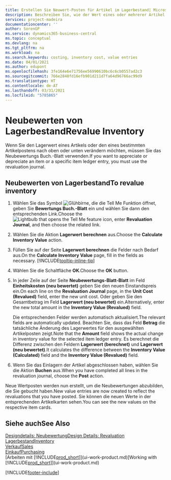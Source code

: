 ```yaml
---
title: Erstellen Sie Neuwert-Posten für Artikel im Lagerbestand| Microsoft Docs
description: Beschreiben Sie, wie der Wert eines oder mehrerer Artikel im Lager abgeschrieben oder neu bewertet wird, indem Sie den aktuellen, berechneten Wert buchen.
services: project-madeira
documentationcenter: ''
author: SorenGP
ms.service: dynamics365-business-central
ms.topic: conceptual
ms.devlang: na
ms.tgt_pltfrm: na
ms.workload: na
ms.search.keywords: costing, inventory cost, value entries
ms.date: 04/01/2021
ms.author: edupont
ms.openlocfilehash: 3fe164e6e71756ee56990610bc6c6cb0557ad2c3
ms.sourcegitcommit: 766e2840fd16efb901d211d7fa64d96766ac99d9
ms.translationtype: HT
ms.contentlocale: de-AT
ms.lasthandoff: 03/31/2021
ms.locfileid: "5785865"
---
```

# <a name="revalue-inventory"></a><span data-ttu-id="57bb0-103">Neubewerten von Lagerbestand</span><span class="sxs-lookup"><span data-stu-id="57bb0-103">Revalue Inventory</span></span>
<span data-ttu-id="57bb0-104">Wenn Sie den Lagerwert eines Artikels oder den eines bestimmten Artikelpostens nach oben oder unten verändern möchten, müssen Sie das Neubewertungs Buch.-Blatt verwenden.</span><span class="sxs-lookup"><span data-stu-id="57bb0-104">If you want to appreciate or depreciate an item or a specific item ledger entry, you must use the revaluation journal.</span></span>

## <a name="to-revalue-inventory"></a><span data-ttu-id="57bb0-105">Neubewerten von Lagerbestand</span><span class="sxs-lookup"><span data-stu-id="57bb0-105">To revalue inventory</span></span>
1. <span data-ttu-id="57bb0-106">Wählen Sie das Symbol ![Glühbirne, die die Tell Me Funktion öffnet](media/ui-search/search_small.png "Tell Me-Funktion"), geben Sie **Bewertungs Buch.-Blatt** ein und wählen Sie dann den entsprechenden Link.</span><span class="sxs-lookup"><span data-stu-id="57bb0-106">Choose the ![Lightbulb that opens the Tell Me feature](media/ui-search/search_small.png "Tell me what you want to do") icon, enter **Revaluation Journal**, and then choose the related link.</span></span>
2. <span data-ttu-id="57bb0-107">Wählen Sie die Aktion **Lagerwert berechnen** aus.</span><span class="sxs-lookup"><span data-stu-id="57bb0-107">Choose the **Calculate Inventory Value** action.</span></span>
3. <span data-ttu-id="57bb0-108">Füllen Sie auf der Seite **Lagerwert berechnen** die Felder nach Bedarf aus.</span><span class="sxs-lookup"><span data-stu-id="57bb0-108">On the **Calculate Inventory Value** page, fill in the fields as necessary.</span></span> [!INCLUDE[tooltip-inline-tip](includes/tooltip-inline-tip_md.md)]
4. <span data-ttu-id="57bb0-109">Wählen Sie die Schaltfläche **OK**.</span><span class="sxs-lookup"><span data-stu-id="57bb0-109">Choose the **OK** button.</span></span>
5. <span data-ttu-id="57bb0-110">In jeder Zeile auf der Seite **Neubewertungs-Blatt-Blatt** im Feld **Einheitskosten (neu bewertet)** geben Sie den neuen Einstandspreis ein.</span><span class="sxs-lookup"><span data-stu-id="57bb0-110">On each line on the **Revaluation Journal** page, in the **Unit Cost (Revalued)** field, enter the new unit cost.</span></span> <span data-ttu-id="57bb0-111">Oder geben Sie den Gesamtbetrag im Feld **Lagerwert (neu bewertet)** ein.</span><span class="sxs-lookup"><span data-stu-id="57bb0-111">Alternatively, enter the new total amount in the **Inventory Value (Revalued)** field.</span></span>

    <span data-ttu-id="57bb0-112">Die entsprechenden Felder werden automatisch aktualisiert.</span><span class="sxs-lookup"><span data-stu-id="57bb0-112">The relevant fields are automatically updated.</span></span> <span data-ttu-id="57bb0-113">Beachten Sie, dass das Feld **Betrag** die tatsächliche Änderung des Lagerwertes für den ausgewählten Artikelposten zeigt.</span><span class="sxs-lookup"><span data-stu-id="57bb0-113">Note that the **Amount** field shows the actual change in inventory value for the selected item ledger entry.</span></span> <span data-ttu-id="57bb0-114">Es berechnet die Differenz zwischen den Feldern **Lagerwert (berechnet)** und **Lagerwert (neu bewertet)**.</span><span class="sxs-lookup"><span data-stu-id="57bb0-114">It calculates the difference between the **Inventory Value (Calculated)** field and the **Inventory Value (Revalued)** field.</span></span>
6. <span data-ttu-id="57bb0-115">Wenn Sie das Einlagern der Artikel abgeschlossen haben, wählen Sie die Aktion **Buchen** aus.</span><span class="sxs-lookup"><span data-stu-id="57bb0-115">When you have completed all lines in the revaluation journal, choose the **Post** action.</span></span>

<span data-ttu-id="57bb0-116">Neue Wertposten werden nun erstellt, um die Neubewertungen abzubilden, die Sie gebucht haben.</span><span class="sxs-lookup"><span data-stu-id="57bb0-116">New value entries are now created to reflect the revaluations that you have posted.</span></span> <span data-ttu-id="57bb0-117">Sie können die neuen Werte in der entsprechenden Artikelkarten sehen.</span><span class="sxs-lookup"><span data-stu-id="57bb0-117">You can see the new values on the respective item cards.</span></span>

## <a name="see-also"></a><span data-ttu-id="57bb0-118">Siehe auch</span><span class="sxs-lookup"><span data-stu-id="57bb0-118">See Also</span></span>
[<span data-ttu-id="57bb0-119">Designdetails: Neubewertung</span><span class="sxs-lookup"><span data-stu-id="57bb0-119">Design Details: Revaluation</span></span>](design-details-revaluation.md)  
[<span data-ttu-id="57bb0-120">Lagerbestand</span><span class="sxs-lookup"><span data-stu-id="57bb0-120">Inventory</span></span>](inventory-manage-inventory.md)  
[<span data-ttu-id="57bb0-121">Verkauf</span><span class="sxs-lookup"><span data-stu-id="57bb0-121">Sales</span></span>](sales-manage-sales.md)  
[<span data-ttu-id="57bb0-122">Einkauf</span><span class="sxs-lookup"><span data-stu-id="57bb0-122">Purchasing</span></span>](purchasing-manage-purchasing.md)  
<span data-ttu-id="57bb0-123">[Arbeiten mit [!INCLUDE[prod_short](includes/prod_short.md)]](ui-work-product.md)</span><span class="sxs-lookup"><span data-stu-id="57bb0-123">[Working with [!INCLUDE[prod_short](includes/prod_short.md)]](ui-work-product.md)</span></span>


[!INCLUDE[footer-include](includes/footer-banner.md)]